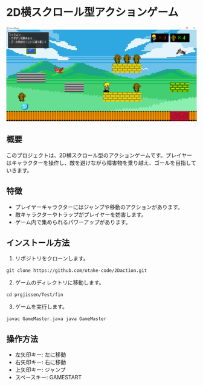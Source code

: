 # 2D横スクロール型アクションゲーム

![ゲームのスクリーンショット](prgjissen/Test/fin/screenshot/敵とブロックとサボテン.png)

## 概要
このプロジェクトは、2D横スクロール型のアクションゲームです。プレイヤーはキャラクターを操作し、敵を避けながら障害物を乗り越え、ゴールを目指していきます。

## 特徴
- プレイヤーキャラクターにはジャンプや移動のアクションがあります。
- 敵キャラクターやトラップがプレイヤーを妨害します。
- ゲーム内で集められるパワーアップがあります。

## インストール方法
1. リポジトリをクローンします。
```
git clone https://github.com/otake-code/2Daction.git
```
2. ゲームのディレクトリに移動します。
```
cd prgjissen/Test/fin
```
3. ゲームを実行します。
```
javac GameMaster.java java GameMaster
```

## 操作方法
- 左矢印キー: 左に移動
- 右矢印キー: 右に移動
- 上矢印キー: ジャンプ
- スペースキー: GAMESTART
